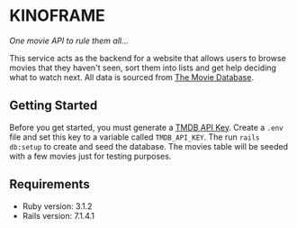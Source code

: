 # KINOFRAME
*One movie API to rule them all...*

This service acts as the backend for a website that allows users to browse movies that they haven't seen, sort them into lists and get help deciding what to watch next. All data is sourced from [The Movie Database](https://www.themoviedb.org).

## Getting Started
Before you get started, you must generate a [TMDB API Key](https://developer.themoviedb.org/docs/getting-started). Create a `.env` file and set this key to a variable called `TMDB_API_KEY`.
The run `rails db:setup` to create and seed the database. The movies table will be seeded with a few movies just for testing purposes.

## Requirements
- Ruby version: 3.1.2
- Rails version: 7.1.4.1
